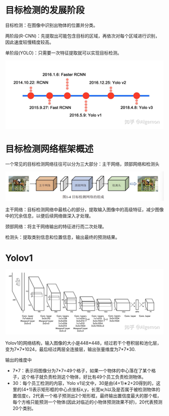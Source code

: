 # 目标检测的发展阶段

目标检测：在图像中识别出物体的位置并分类。

两阶段(R-CNN)：先提取出可能包含目标的区域，再依次对每个区域进行识别，因此速度较慢精度较高。

单阶段(YOLO)：只需要一次特征提取就可以实现目标检测。

![img](./assets/v2-acf1dab1119ccb6548689363334e08db_1440w.jpg)

# 目标检测网络框架概述

一个常见的目标检测网络往往可以分为三大部分：主干网络，颈部网络和检测头

![image-20250627214133781](./assets/image-20250627214133781.png)

主干网络：目标检测网络中最核心的部分，提取输入图像中的高级特征，减少图像中的冗余信息，以便后续网络做深入才处理。

颈部网络：将主干网络输出的特征进行而二次处理。

检测头：提取类别信息和位置信息，输出最终的预测结果。



# Yolov1

![img](./assets/v2-41907e6e221b81045344bb6ab55e92cf_1440w.jpg)

Yolov1的网络结构，输入图像的大小是448*448，经过若干个卷积层和池化层，变为7\*7\*1024，最后经过两层全连接层，输出张量维度为7\*7\*30.

输出的维度中

+ 7*7：表示将图像分为7\*7=49个格子，如果一个物体的中心落在了某个格子，这个格子就负责检测这个物体，好比有49个员工负责检测物体。
+ 30：每个员工检测的内容，Yolo v1论文中，30是由(4+1)∗2+20得到的，这里的(4+1)表示矩形框的中心点坐标x,y，长宽w,h以及是否属于被检测物体的置信度c，2代表一个格子预测出2个矩形框，最终输出置信度最大的那个框，每个方格只能预测一个物体(因此对临近的小物体预测效果不好)，20代表预测20个类别。









